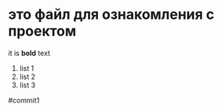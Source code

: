 # это файл для ознакомления с проектом 

it is **bold** text 

1. list 1
1. list 2
1. list 3

#commit1
 